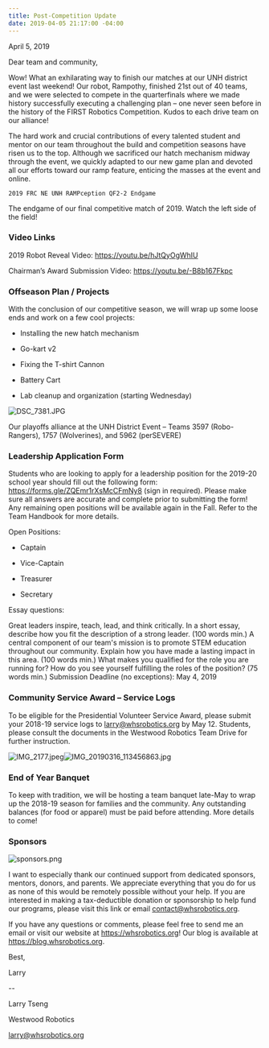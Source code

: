 ```yaml
---
title: Post-Competition Update
date: 2019-04-05 21:17:00 -04:00
---
```


April 5, 2019

Dear team and community,

Wow! What an exhilarating way to finish our matches at our UNH district event last weekend! Our robot, Rampothy, finished 21st out of 40 teams, and we were selected to compete in the quarterfinals where we made history successfully executing a challenging plan – one never seen before in the history of the FIRST Robotics Competition. Kudos to each drive team on our alliance!

The hard work and crucial contributions of every talented student and mentor on our team throughout the build and competition seasons have risen us to the top. Although we sacrificed our hatch mechanism midway through the event, we quickly adapted to our new game plan and devoted all our efforts toward our ramp feature, enticing the masses at the event and online.

    2019 FRC NE UNH RAMPception QF2-2 Endgame    

The endgame of our final competitive match of 2019. Watch the left side of the field!

### Video Links


2019 Robot Reveal Video: https://youtu.be/hJtQyOgWhIU

Chairman’s Award Submission Video: https://youtu.be/-B8b167Fkpc

### Offseason Plan / Projects


With the conclusion of our competitive season, we will wrap up some loose ends and work on a few cool projects:

* Installing the new hatch mechanism

* Go-kart v2

* Fixing the T-shirt Cannon

* Battery Cart

* Lab cleanup and organization (starting Wednesday)

![DSC_7381.JPG](/uploads/DSC_7381.JPG)

Our playoffs alliance at the UNH District Event – Teams 3597 (Robo-Rangers), 1757 (Wolverines), and 5962 (perSEVERE)

### Leadership Application Form


Students who are looking to apply for a leadership position for the 2019-20 school year should fill out the following form: https://forms.gle/ZQEmr1rXsMcCFmNy8 (sign in required). Please make sure all answers are accurate and complete prior to submitting the form! Any remaining open positions will be available again in the Fall. Refer to the Team Handbook for more details.

Open Positions:

* Captain

* Vice-Captain

* Treasurer

* Secretary
  

Essay questions:

Great leaders inspire, teach, lead, and think critically. In a short essay, describe how you fit the description of a strong leader. (100 words min.)
A central component of our team's mission is to promote STEM education throughout our community. Explain how you have made a lasting impact in this area. (100 words min.)
What makes you qualified for the role you are running for? How do you see yourself fulfilling the roles of the position? (75 words min.)
Submission Deadline (no exceptions): May 4, 2019

### Community Service Award – Service Logs


To be eligible for the Presidential Volunteer Service Award, please submit your 2018-19 service logs to larry@whsrobotics.org by May 12. Students, please consult the documents in the Westwood Robotics Team Drive for further instruction.

![IMG_2177.jpeg](/uploads/IMG_2177.jpeg)![IMG_20190316_113456863.jpg](/uploads/IMG_20190316_113456863.jpg)

### End of Year Banquet


To keep with tradition, we will be hosting a team banquet late-May to wrap up the 2018-19 season for families and the community. Any outstanding balances (for food or apparel) must be paid before attending. More details to come!

### Sponsors

![sponsors.png](/uploads/sponsors.png)

I want to especially thank our continued support from dedicated sponsors, mentors, donors, and parents. We appreciate everything that you do for us as none of this would be remotely possible without your help. If you are interested in making a tax-deductible donation or sponsorship to help fund our programs, please visit this link or email contact@whsrobotics.org.

If you have any questions or comments, please feel free to send me an email or visit our website at https://whsrobotics.org! Our blog is available at https://blog.whsrobotics.org.

Best,


Larry

--


Larry Tseng


Westwood Robotics


larry@whsrobotics.org